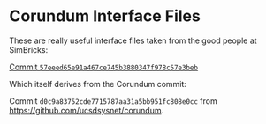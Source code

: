 # Corundum Interface Files

These are really useful interface files taken from the good people at SimBricks:

[Commit `57eeed65e91a467ce745b3880347f978c57e3beb`](https://github.com/simbricks/simbricks/tree/57eeed65e91a467ce745b3880347f978c57e3beb)

Which itself derives from the Corundum commit:

Commit `d0c9a83752cde7715787aa31a5bb951fc808e0cc` from https://github.com/ucsdsysnet/corundum.
